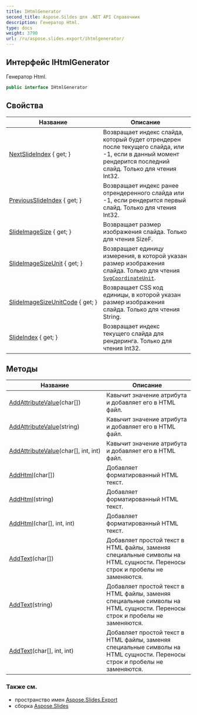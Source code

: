 ```yaml
---
title: IHtmlGenerator
second_title: Aspose.Sildes для .NET API Справочник
description: Генератор Html.
type: docs
weight: 3790
url: /ru/aspose.slides.export/ihtmlgenerator/
---
```


## Интерфейс IHtmlGenerator

Генератор Html.

```csharp
public interface IHtmlGenerator
```

## Свойства

| Название | Описание |
| --- | --- |
| [NextSlideIndex](../../aspose.slides.export/ihtmlgenerator/nextslideindex) { get; } | Возвращает индекс слайда, который будет отрендерен после текущего слайда, или -1, если в данный момент рендерится последний слайд. Только для чтения Int32. |
| [PreviousSlideIndex](../../aspose.slides.export/ihtmlgenerator/previousslideindex) { get; } | Возвращает индекс ранее отрендеренного слайда или -1, если рендерится первый слайд. Только для чтения Int32. |
| [SlideImageSize](../../aspose.slides.export/ihtmlgenerator/slideimagesize) { get; } | Возвращает размер изображения слайда. Только для чтения SizeF. |
| [SlideImageSizeUnit](../../aspose.slides.export/ihtmlgenerator/slideimagesizeunit) { get; } | Возвращает единицу измерения, в которой указан размер изображения слайда. Только для чтения [`SvgCoordinateUnit`](../svgcoordinateunit). |
| [SlideImageSizeUnitCode](../../aspose.slides.export/ihtmlgenerator/slideimagesizeunitcode) { get; } | Возвращает CSS код единицы, в которой указан размер изображения слайда. Только для чтения String. |
| [SlideIndex](../../aspose.slides.export/ihtmlgenerator/slideindex) { get; } | Возвращает индекс текущего слайда для рендеринга. Только для чтения Int32. |

## Методы

| Название | Описание |
| --- | --- |
| [AddAttributeValue](../../aspose.slides.export/ihtmlgenerator/addattributevalue#addattributevalue)(char[]) | Кавычит значение атрибута и добавляет его в HTML файл. |
| [AddAttributeValue](../../aspose.slides.export/ihtmlgenerator/addattributevalue#addattributevalue_2)(string) | Кавычит значение атрибута и добавляет его в HTML файл. |
| [AddAttributeValue](../../aspose.slides.export/ihtmlgenerator/addattributevalue#addattributevalue_1)(char[], int, int) | Кавычит значение атрибута и добавляет его в HTML файл. |
| [AddHtml](../../aspose.slides.export/ihtmlgenerator/addhtml#addhtml)(char[]) | Добавляет форматированный HTML текст. |
| [AddHtml](../../aspose.slides.export/ihtmlgenerator/addhtml#addhtml_2)(string) | Добавляет форматированный HTML текст. |
| [AddHtml](../../aspose.slides.export/ihtmlgenerator/addhtml#addhtml_1)(char[], int, int) | Добавляет форматированный HTML текст. |
| [AddText](../../aspose.slides.export/ihtmlgenerator/addtext#addtext)(char[]) | Добавляет простой текст в HTML файлы, заменяя специальные символы на HTML сущности. Переносы строк и пробелы не заменяются. |
| [AddText](../../aspose.slides.export/ihtmlgenerator/addtext#addtext_2)(string) | Добавляет простой текст в HTML файлы, заменяя специальные символы на HTML сущности. Переносы строк и пробелы не заменяются. |
| [AddText](../../aspose.slides.export/ihtmlgenerator/addtext#addtext_1)(char[], int, int) | Добавляет простой текст в HTML файлы, заменяя специальные символы на HTML сущности. Переносы строк и пробелы не заменяются. |

### Также см.  

* пространство имен [Aspose.Slides.Export](../../aspose.slides.export)
* сборка [Aspose.Slides](../../)

<!-- DO NOT EDIT: сгенерировано xmldocmd для Aspose.Slides.dll -->